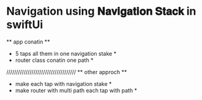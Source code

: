 # Navigation using 𝐍𝐚𝐯𝐢𝐠𝐚𝐭𝐢𝐨𝐧 𝐒𝐭𝐚𝐜𝐤 in swiftUi 
** app conatin **
* 5 taps all them in one navigation stake *
* router class conatin one path *

////////////////////////////////////
** other approch  **
* make each tap with navigation stake *
* make router with multi path each tap with path *
